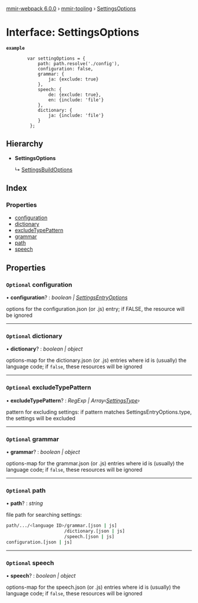 [mmir-webpack 6.0.0](../README.md) › [mmir-tooling](../modules/mmir_tooling.md) › [SettingsOptions](mmir_tooling.settingsoptions.md)

# Interface: SettingsOptions

**`example`** 
```
		var settingOptions = {
		 	path: path.resolve('./config'),
		 	configuration: false,
		 	grammar: {
		 		ja: {exclude: true}
		 	},
		 	speech: {
		 		de: {exclude: true},
		 		en: {include: 'file'}
		 	},
		 	dictionary: {
		 		ja: {include: 'file'}
		 	}
		 };
```

## Hierarchy

* **SettingsOptions**

  ↳ [SettingsBuildOptions](mmir_tooling.settingsbuildoptions.md)

## Index

### Properties

* [configuration](mmir_tooling.settingsoptions.md#optional-configuration)
* [dictionary](mmir_tooling.settingsoptions.md#optional-dictionary)
* [excludeTypePattern](mmir_tooling.settingsoptions.md#optional-excludetypepattern)
* [grammar](mmir_tooling.settingsoptions.md#optional-grammar)
* [path](mmir_tooling.settingsoptions.md#optional-path)
* [speech](mmir_tooling.settingsoptions.md#optional-speech)

## Properties

### `Optional` configuration

• **configuration**? : *boolean | [SettingsEntryOptions](mmir_tooling.settingsentryoptions.md)*

options for the configuration.json (or .js) entry; if FALSE, the resource will be ignored

___

### `Optional` dictionary

• **dictionary**? : *boolean | object*

options-map for the dictionary.json (or .js) entries where id is (usually) the language code; if `false`, these resources will be ignored

___

### `Optional` excludeTypePattern

• **excludeTypePattern**? : *RegExp | Array‹[SettingsType](../modules/mmir_tooling.md#settingstype)›*

pattern for excluding settings:
if pattern matches SettingsEntryOptions.type, the settings will be excluded

___

### `Optional` grammar

• **grammar**? : *boolean | object*

options-map for the grammar.json (or .js) entries where id is (usually) the language code; if `false`, these resources will be ignored

___

### `Optional` path

• **path**? : *string*

file path for searching settings:
```bash
path/.../<language ID>/grammar.[json | js]
                      /dictionary.[json | js]
                      /speech.[json | js]
configuration.[json | js]
```

___

### `Optional` speech

• **speech**? : *boolean | object*

options-map for the speech.json (or .js) entries where id is (usually) the language code; if `false`, these resources will be ignored
